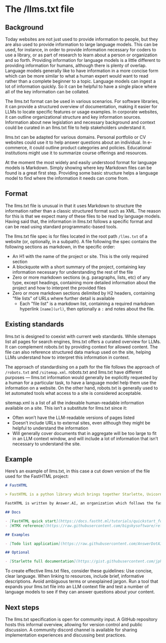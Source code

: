 # The /llms.txt file

## Background

Today websites are not just used to provide information to people, but they are also used to provide information to large language models. This can be used, for instance, in order to provide information necessary for coders to use a library, or as part of research to learn about a person or organization and so forth. Providing information for language models is a little different to providing information for humans, although there is plenty of overlap. Language models generally like to have information in a more concise form which can be more similar to what a human expert would want to read rather than a complete beginner to a topic. Language models can ingest a lot of information quickly. So it can be helpful to have a single place where all of the key information can be collated.

The llms.txt format can be used in various scenarios. For software libraries, it can provide a structured overview of documentation, making it easier for LLMs to locate specific features or usage examples. In corporate websites, it can outline organizational structure and key information sources. Information about new legislation and necessary background and context could be curated in an llms.txt file to help stakeholders understand it.

llms.txt can be adapted for various domains. Personal portfolio or CV websites could use it to help answer questions about an individual. In e-commerce, it could outline product categories and policies. Educational institutions might use it to summarize course offerings and resources.

At the moment the most widely and easily understood format for language models is Markdown. Simply showing where key Markdown files can be found is a great first step. Providing some basic structure helps a language model to find where the information it needs can come from.

## Format

The llms.txt file is unusual in that it uses Markdown to structure the information rather than a classic structured format such as XML. The reason for this is that we expect many of these files to be read by language models. Having said that, the information in llms.txt follows a specific format and can be read using standard programmatic-based tools.

The llms.txt file spec is for files located in the root path `/llms.txt` of a website (or, optionally, in a subpath). A file following the spec contains the following sections as markdown, in the specific order:

- An H1 with the name of the project or site. This is the only required section
- A blockquote with a short summary of the project, containing key information necessary for understanding the rest of the file
- Zero or more markdown sections (e.g. paragraphs, lists, etc) of any type, except headings, containing more detailed information about the project and how to interpret the provided files
- Zero or more markdown sections delimited by H2 headers, containing "file lists" of URLs where further detail is available
  - Each "file list" is a markdown list, containing a required markdown hyperlink `[name](url)`, then optionally a `:` and notes about the file.

## Existing standards

llms.txt is designed to coexist with current web standards. While sitemaps list all pages for search engines, llms.txt offers a curated overview for LLMs. It can complement robots.txt by providing context for allowed content. The file can also reference structured data markup used on the site, helping LLMs understand how to interpret this information in context.

The approach of standardising on a path for the file follows the approach of `/robots.txt` and `/sitemap.xml`. robots.txt and llms.txt have different purposes — llms.txt information would generally be explicitly requested by a human for a particular task, to have a language model help them use the information on a website. On the other hand, robots.txt is generally used to let automated tools what access to a site is considered acceptable.

sitemap.xml is a list of all the indexable human-readable information available on a site. This isn’t a substitute for llms.txt since it:

- Often won’t have the LLM-readable versions of pages listed
- Doesn’t include URLs to external sites, even although they might be helpful to understand the information
- Will generally cover documents that in aggregate will be too large to fit in an LLM context window, and will include a lot of information that isn’t necessary to understand the site.

## Example

Here’s an example of llms.txt, in this case a cut down version of the file used for the FastHTML project:

```markdown
# FastHTML

> FastHTML is a python library which brings together Starlette, Uvicorn, HTMX, and fastcore's `FT` "FastTags" into a library for creating server-rendered hypermedia applications.

FastHTML is written by Answer.AI, an organization which follows the fast.ai style guide instead of PEP 8, so most examples follow fast.ai style.

## Docs

- [FastHTML quick start](https://docs.fastht.ml/tutorials/quickstart_for_web_devs.html.md): A brief overview of many FastHTML features
- [HTMX reference](https://raw.githubusercontent.com/bigskysoftware/reference.md): Brief description of all HTMX attributes, CSS classes, headers, events, extensions, js lib methods, and config options

## Examples

- [Todo list application](https://raw.githubusercontent.com/AnswerDotAI/fasthtml/adv_app.py): Detailed walk-thru of a complete CRUD app in FastHTML showing idiomatic use of FastHTML and HTMX patterns.

## Optional

- [Starlette full documentation](https://gist.githubusercontent.com/jph00/starlette-sml.md): A subset of the Starlette documentation useful for FastHTML development.
```

To create effective llms.txt files, consider these guidelines: Use concise, clear language. When linking to resources, include brief, informative descriptions. Avoid ambiguous terms or unexplained jargon. Run a tool that expands your llms.txt file into an LLM context file and test a number of language models to see if they can answer questions about your content.

## Next steps

The llms.txt specification is open for community input. A GitHub repository hosts this informal overview, allowing for version control and public discussion. A community discord channel is available for sharing implementation experiences and discussing best practices.
